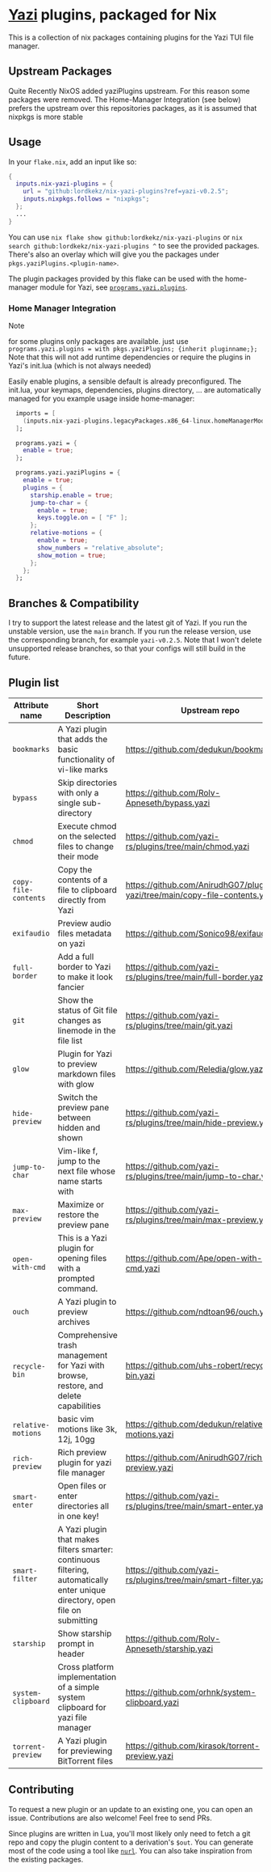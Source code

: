# [Yazi](https://yazi-rs.github.io/) plugins, packaged for Nix
This is a collection of nix packages containing plugins for the Yazi TUI file manager.

## Upstream Packages
Quite Recently NixOS added yaziPlugins upstream. For this reason some packages were removed.
The Home-Manager Integration (see below) prefers the upstream over this repositories packages, as it is assumed that nixpkgs is more stable

## Usage
In your `flake.nix`, add an input like so:
```nix
{
  inputs.nix-yazi-plugins = {
    url = "github:lordkekz/nix-yazi-plugins?ref=yazi-v0.2.5";
    inputs.nixpkgs.follows = "nixpkgs";
  };
  ...
}
```

You can use `nix flake show github:lordkekz/nix-yazi-plugins` or `nix search github:lordkekz/nix-yazi-plugins ^` to see the provided packages.
There's also an overlay which will give you the packages under `pkgs.yaziPlugins.<plugin-name>`.

The plugin packages provided by this flake can be used with the home-manager module for Yazi, see [`programs.yazi.plugins`](https://nix-community.github.io/home-manager/options.xhtml#opt-programs.yazi.plugins).

### Home Manager Integration
> [!NOTE]
> for some plugins only packages are available. just use
> ```programs.yazi.plugins = with pkgs.yaziPlugins; {inherit pluginname;}; ```
> Note that this will not add runtime dependencies or require the plugins in Yazi's init.lua (which is not always needed)

Easily enable plugins, a sensible default is already preconfigured.
The init.lua, your keymaps, dependencies, plugins directory, ... are automatically managed for you
example usage inside home-manager:
```nix
  imports = [
    (inputs.nix-yazi-plugins.legacyPackages.x86_64-linux.homeManagerModules.default)
  ];

  programs.yazi = {
    enable = true;
  };

  programs.yazi.yaziPlugins = {
    enable = true;
    plugins = {
      starship.enable = true;
      jump-to-char = {
        enable = true;
        keys.toggle.on = [ "F" ];
      };
      relative-motions = {
        enable = true;
        show_numbers = "relative_absolute";
        show_motion = true;
      };
    };
  };
```

## Branches & Compatibility
I try to support the latest release and the latest git of Yazi.
If you run the unstable version, use the `main` branch.
If you run the release version, use the corresponding branch, for example `yazi-v0.2.5`. Note that I won't delete unsupported release branches, so that your configs will still build in the future.

## Plugin list

| Attribute name | Short Description | Upstream repo |
| --- | --- | --- |
| `bookmarks` | A Yazi plugin that adds the basic functionality of vi-like marks | https://github.com/dedukun/bookmarks.yazi |
| `bypass` | Skip directories with only a single sub-directory | https://github.com/Rolv-Apneseth/bypass.yazi |
| `chmod` | Execute chmod on the selected files to change their mode | https://github.com/yazi-rs/plugins/tree/main/chmod.yazi |
| `copy-file-contents` | Copy the contents of a file to clipboard directly from Yazi | https://github.com/AnirudhG07/plugins-yazi/tree/main/copy-file-contents.yazi |
| `exifaudio` | Preview audio files metadata on yazi | https://github.com/Sonico98/exifaudio.yazi |
| `full-border` | Add a full border to Yazi to make it look fancier | https://github.com/yazi-rs/plugins/tree/main/full-border.yazi|
| `git` | Show the status of Git file changes as linemode in the file list | https://github.com/yazi-rs/plugins/tree/main/git.yazi|
| `glow` | Plugin for Yazi to preview markdown files with glow | https://github.com/Reledia/glow.yazi |
| `hide-preview` | Switch the preview pane between hidden and shown | https://github.com/yazi-rs/plugins/tree/main/hide-preview.yazi |
| `jump-to-char` | Vim-like f<char>, jump to the next file whose name starts with <char> | https://github.com/yazi-rs/plugins/tree/main/jump-to-char.yazi |
| `max-preview` | Maximize or restore the preview pane | https://github.com/yazi-rs/plugins/tree/main/max-preview.yazi |
| `open-with-cmd` | This is a Yazi plugin for opening files with a prompted command. | https://github.com/Ape/open-with-cmd.yazi |
| `ouch` | A Yazi plugin to preview archives | https://github.com/ndtoan96/ouch.yazi |
| `recycle-bin` | Comprehensive trash management for Yazi with browse, restore, and delete capabilities | https://github.com/uhs-robert/recycle-bin.yazi |
| `relative-motions` | basic vim motions like 3k, 12j, 10gg | https://github.com/dedukun/relative-motions.yazi |
| `rich-preview` | Rich preview plugin for yazi file manager | https://github.com/AnirudhG07/rich-preview.yazi |
| `smart-enter` | Open files or enter directories all in one key! | https://github.com/yazi-rs/plugins/tree/main/smart-enter.yazi |
| `smart-filter` | A Yazi plugin that makes filters smarter: continuous filtering, automatically enter unique directory, open file on submitting | https://github.com/yazi-rs/plugins/tree/main/smart-filter.yazi |
| `starship` | Show starship prompt in header | https://github.com/Rolv-Apneseth/starship.yazi |
| `system-clipboard` | Cross platform implementation of a simple system clipboard for yazi file manager | https://github.com/orhnk/system-clipboard.yazi |
| `torrent-preview` | A Yazi plugin for previewing BitTorrent files | https://github.com/kirasok/torrent-preview.yazi |

## Contributing
To request a new plugin or an update to an existing one, you can open an issue.
Contributions are also welcome! Feel free to send PRs.

Since plugins are written in Lua, you'll most likely only need to fetch a git repo and copy the plugin content to a derivation's `$out`.
You can generate most of the code using a tool like [`nurl`](https://github.com/nix-community/nurl).
You can also take inspiration from the existing packages.
